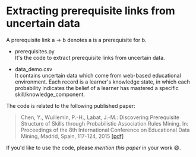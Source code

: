 # Extracting prerequisite links from uncertain data

A prerequisite link
a -> b denotes a is a prerequisite for b.

* prerequisites.py  
  It's the code to extract prerequisite links from uncertain data.

* data_demo.csv  
  It contains uncertain data which come from web-based educational environment. Each record is a learner's knowledge state, in which each probability indicates the belief of a learner has mastered a specific skill/knowledge_component.

The code is related to the following published paper:
>Chen, Y., Wuillemin, P.-H., Labat, J.-M.: Discovering Prerequisite Structure of Skills through Probabilistic Association Rules Mining. In: Proceedings of the 8th International Conference on Educational Data Mining, Madrid, Spain, 117-124, 2015 [[pdf]](http://www.educationaldatamining.org/EDM2015/uploads/papers/paper_42.pdf)

If you'd like to use the code, please *mention this paper* in your work :smile:.
